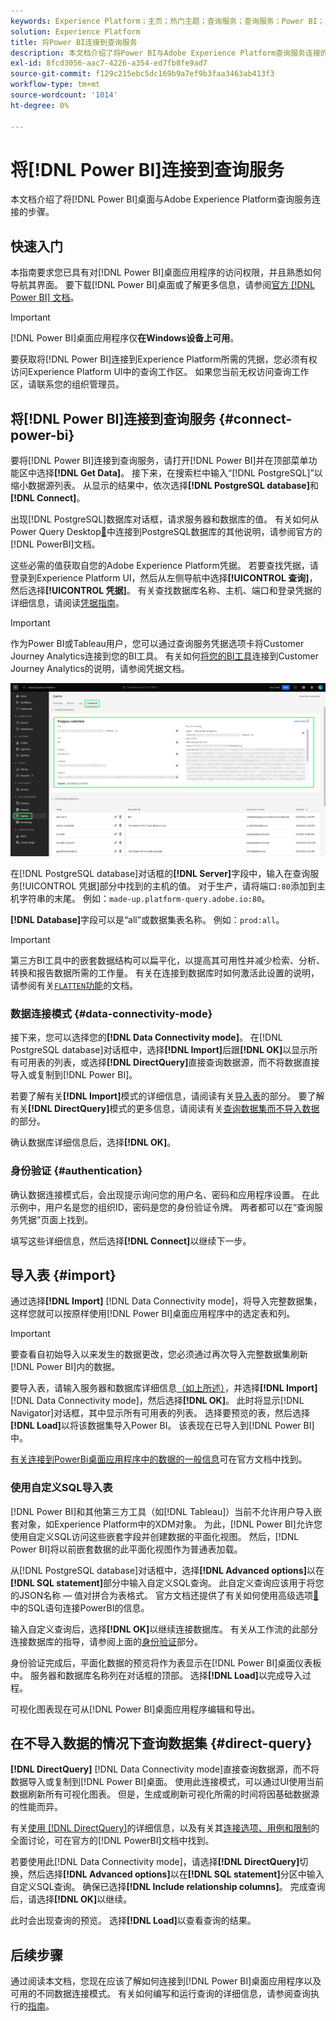 ```yaml
---
keywords: Experience Platform；主页；热门主题；查询服务；查询服务；Power BI；power bi；连接到查询服务；
solution: Experience Platform
title: 将Power BI连接到查询服务
description: 本文档介绍了将Power BI与Adobe Experience Platform查询服务连接的步骤。
exl-id: 8fcd3056-aac7-4226-a354-ed7fb8fe9ad7
source-git-commit: f129c215ebc5dc169b9a7ef9b3faa3463ab413f3
workflow-type: tm+mt
source-wordcount: '1014'
ht-degree: 0%

---
```


# 将[!DNL Power BI]连接到查询服务

本文档介绍了将[!DNL Power BI]桌面与Adobe Experience Platform查询服务连接的步骤。

## 快速入门

本指南要求您已具有对[!DNL Power BI]桌面应用程序的访问权限，并且熟悉如何导航其界面。 要下载[!DNL Power BI]桌面或了解更多信息，请参阅[官方 [!DNL Power BI] 文档](https://docs.microsoft.com/en-us/power-bi/)。

>[!IMPORTANT]
>
> [!DNL Power BI]桌面应用程序仅&#x200B;**在Windows设备上可用**。

要获取将[!DNL Power BI]连接到Experience Platform所需的凭据，您必须有权访问Experience Platform UI中的查询工作区。 如果您当前无权访问查询工作区，请联系您的组织管理员。

## 将[!DNL Power BI]连接到查询服务 {#connect-power-bi}

要将[!DNL Power BI]连接到查询服务，请打开[!DNL Power BI]并在顶部菜单功能区中选择&#x200B;**[!DNL Get Data]**。 接下来，在搜索栏中输入“[!DNL PostgreSQL]”以缩小数据源列表。 从显示的结果中，依次选择&#x200B;**[!DNL PostgreSQL database]**&#x200B;和&#x200B;**[!DNL Connect]**。

出现[!DNL PostgreSQL]数据库对话框，请求服务器和数据库的值。 有关如何从Power Query Desktop[&#128279;](https://learn.microsoft.com/en-us/power-query/connectors/postgresql#connect-to-a-postgresql-database-from-power-query-desktop)中连接到PostgreSQL数据库的其他说明，请参阅官方的[!DNL PowerBI]文档。

这些必需的值获取自您的Adobe Experience Platform凭据。 若要查找凭据，请登录到Experience Platform UI，然后从左侧导航中选择&#x200B;**[!UICONTROL 查询]**，然后选择&#x200B;**[!UICONTROL 凭据]**。 有关查找数据库名称、主机、端口和登录凭据的详细信息，请阅读[凭据指南](../ui/credentials.md)。

>[!IMPORTANT]
>
>作为Power BI或Tableau用户，您可以通过查询服务凭据选项卡将Customer Journey Analytics连接到您的BI工具。 有关如何[将您的BI工具](../ui/credentials.md#connect-to-customer-journey-analytics)连接到Customer Journey Analytics的说明，请参阅凭据文档。

![突出显示了“凭据”选项卡和“过期凭据”的Experience Platform查询工作区。](../images/clients/power-bi/query-service-credentials-page.png)

在[!DNL PostgreSQL database]对话框的&#x200B;**[!DNL Server]**&#x200B;字段中，输入在查询服务[!UICONTROL 凭据]部分中找到的主机的值。 对于生产，请将端口`:80`添加到主机字符串的末尾。 例如：`made-up.platform-query.adobe.io:80`。

**[!DNL Database]**&#x200B;字段可以是“all”或数据集表名称。 例如：`prod:all`。

>[!IMPORTANT]
>
>第三方BI工具中的嵌套数据结构可以扁平化，以提高其可用性并减少检索、分析、转换和报告数据所需的工作量。 有关在连接到数据库时如何激活此设置的说明，请参阅有关[`FLATTEN`功能](../key-concepts/flatten-nested-data.md)的文档。

### 数据连接模式 {#data-connectivity-mode}

接下来，您可以选择您的&#x200B;**[!DNL Data Connectivity mode]**。 在[!DNL PostgreSQL database]对话框中，选择&#x200B;**[!DNL Import]**&#x200B;后跟&#x200B;**[!DNL OK]**&#x200B;以显示所有可用表的列表，或选择&#x200B;**[!DNL DirectQuery]**&#x200B;直接查询数据源，而不将数据直接导入或复制到[!DNL Power BI]。

若要了解有关&#x200B;**[!DNL Import]**&#x200B;模式的详细信息，请阅读有关[导入表](#import)的部分。 要了解有关&#x200B;**[!DNL DirectQuery]**&#x200B;模式的更多信息，请阅读有关[查询数据集而不导入数据](#direct-query)的部分。

确认数据库详细信息后，选择&#x200B;**[!DNL OK]**。

### 身份验证 {#authentication}

确认数据连接模式后，会出现提示询问您的用户名、密码和应用程序设置。 在此示例中，用户名是您的组织ID，密码是您的身份验证令牌。 两者都可以在“查询服务凭据”页面上找到。

填写这些详细信息，然后选择&#x200B;**[!DNL Connect]**&#x200B;以继续下一步。

## 导入表 {#import}

通过选择&#x200B;**[!DNL Import]** [!DNL Data Connectivity mode]，将导入完整数据集，这样您就可以按原样使用[!DNL Power BI]桌面应用程序中的选定表和列。

>[!IMPORTANT]
>
>要查看自初始导入以来发生的数据更改，您必须通过再次导入完整数据集刷新[!DNL Power BI]内的数据。

要导入表，请输入服务器和数据库详细信息[（如上所述）](#connect-power-bi)，并选择&#x200B;**[!DNL Import]** [!DNL Data Connectivity mode]，然后选择&#x200B;**[!DNL OK]**。 此时将显示[!DNL Navigator]对话框，其中显示所有可用表的列表。 选择要预览的表，然后选择&#x200B;**[!DNL Load]**&#x200B;以将该数据集导入Power BI。 该表现在已导入到[!DNL Power BI]中。

[有关连接到PowerBi桌面应用程序中的数据的一般信息](https://learn.microsoft.com/en-us/power-bi/connect-data/desktop-quickstart-connect-to-data#connect-to-data)可在官方文档中找到。

### 使用自定义SQL导入表

[!DNL Power BI]和其他第三方工具（如[!DNL Tableau]）当前不允许用户导入嵌套对象，如Experience Platform中的XDM对象。 为此，[!DNL Power BI]允许您使用自定义SQL访问这些嵌套字段并创建数据的平面化视图。 然后，[!DNL Power BI]将以前嵌套数据的此平面化视图作为普通表加载。

从[!DNL PostgreSQL database]对话框中，选择&#x200B;**[!DNL Advanced options]**&#x200B;以在&#x200B;**[!DNL SQL statement]**&#x200B;部分中输入自定义SQL查询。 此自定义查询应该用于将您的JSON名称 — 值对拼合为表格式。 官方文档还提供了有关如何使用高级选项[&#128279;](https://learn.microsoft.com/en-us/power-query/connectors/postgresql#connect-using-advanced-options)中的SQL语句连接PowerBI的信息。

输入自定义查询后，选择&#x200B;**[!DNL OK]**&#x200B;以继续连接数据库。 有关从工作流的此部分连接数据库的指导，请参阅上面的[身份验证](#authentication)部分。

身份验证完成后，平面化数据的预览将作为表显示在[!DNL Power BI]桌面仪表板中。 服务器和数据库名称列在对话框的顶部。 选择&#x200B;**[!DNL Load]**&#x200B;以完成导入过程。

可视化图表现在可从[!DNL Power BI]桌面应用程序编辑和导出。

## 在不导入数据的情况下查询数据集 {#direct-query}

**[!DNL DirectQuery]** [!DNL Data Connectivity mode]直接查询数据源，而不将数据导入或复制到[!DNL Power BI]桌面。 使用此连接模式，可以通过UI使用当前数据刷新所有可视化图表。 但是，生成或刷新可视化所需的时间将因基础数据源的性能而异。

有关[使用 [!DNL DirectQuery]](https://learn.microsoft.com/en-us/power-bi/connect-data/desktop-use-directquery)的详细信息，以及有关其[连接选项、用例和限制](https://learn.microsoft.com/en-us/power-bi/connect-data/desktop-directquery-about)的全面讨论，可在官方的[!DNL PowerBI]文档中找到。

若要使用此[!DNL Data Connectivity mode]，请选择&#x200B;**[!DNL DirectQuery]**&#x200B;切换，然后选择&#x200B;**[!DNL Advanced options]**&#x200B;以在&#x200B;**[!DNL SQL statement]**&#x200B;分区中输入自定义SQL查询。 确保已选择&#x200B;**[!DNL Include relationship columns]**。 完成查询后，请选择&#x200B;**[!DNL OK]**&#x200B;以继续。

此时会出现查询的预览。 选择&#x200B;**[!DNL Load]**&#x200B;以查看查询的结果。

## 后续步骤

通过阅读本文档，您现在应该了解如何连接到[!DNL Power BI]桌面应用程序以及可用的不同数据连接模式。 有关如何编写和运行查询的详细信息，请参阅查询执行的[指南](../best-practices/writing-queries.md)。
